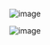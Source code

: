 ![image](https://user-images.githubusercontent.com/60442877/226198075-401af00e-5ef2-451e-bc23-204b48d65fca.png)


![image](https://user-images.githubusercontent.com/60442877/226198050-10e4fd39-bfa4-4b15-8c8c-bef180616ebf.png)
